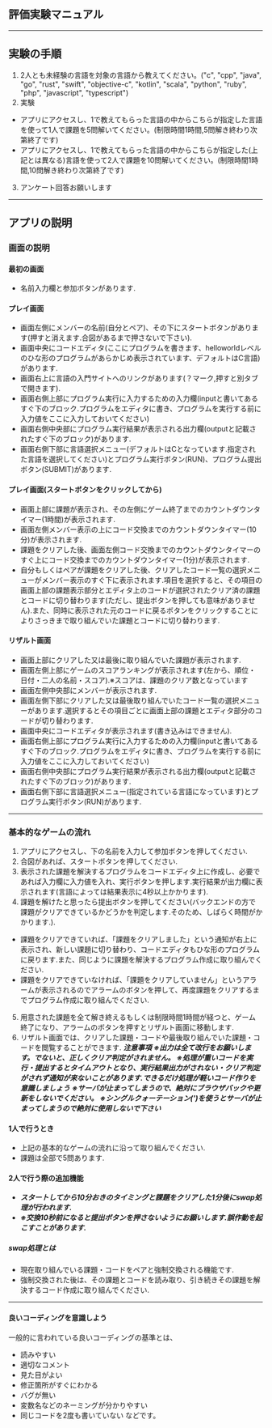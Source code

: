 ## 評価実験マニュアル
***
## 実験の手順
1. 2人とも未経験の言語を対象の言語から教えてください。("c", "cpp", "java", "go", "rust", "swift", "objective-c", "kotlin", "scala", "python", "ruby", "php", "javascript", "typescript")
2. 実験
  - アプリにアクセスし、1で教えてもらった言語の中からこちらが指定した言語を使って1人で課題を5問解いてください。(制限時間1時間,5問解き終わり次第終了です)
  - アプリにアクセスし、1で教えてもらった言語の中からこちらが指定した(上記とは異なる)言語を使って2人で課題を10問解いてください。(制限時間1時間,10問解き終わり次第終了です)
3. アンケート回答お願いします
***
## アプリの説明
### 画面の説明
#### 最初の画面
- 名前入力欄と参加ボタンがあります.
#### プレイ画面
- 画面左側にメンバーの名前(自分とペア)、その下にスタートボタンがあります(押すと消えます.合図があるまで押さないで下さい).
- 画面中央にコードエディタ(ここにプログラムを書きます、helloworldレベルのひな形のプログラムがあらかじめ表示されています、デフォルトはC言語)があります.
- 画面右上に言語の入門サイトへのリンクがあります(？マーク,押すと別タブで開きます).
- 画面右側上部にプログラム実行に入力するための入力欄(inputと書いてあるすぐ下のブロック.プログラムをエディタに書き、プログラムを実行する前に入力値をここに入力しておいてください)
- 画面右側中央部にプログラム実行結果が表示される出力欄(outputと記載されたすぐ下のブロック)があります.
- 画面右側下部に言語選択メニュー(デフォルトはCとなっています.指定された言語を選択してください)とプログラム実行ボタン(RUN)、プログラム提出ボタン(SUBMIT)があります.
#### プレイ画面(スタートボタンをクリックしてから)
- 画面上部に課題が表示され、その左側にゲーム終了までのカウントダウンタイマー(1時間)が表示されます.
- 画面左側メンバー表示の上にコード交換までのカウントダウンタイマー(10分)が表示されます.
- 課題をクリアした後、画面左側コード交換までのカウントダウンタイマーのすぐ上にコード交換までのカウントダウンタイマー(1分)が表示されます.
- 自分もしくはペアが課題をクリアした後、クリアしたコード一覧の選択メニューがメンバー表示のすぐ下に表示されます.項目を選択すると、その項目の画面上部の課題表示部分とエディタ上のコードが選択されたクリア済の課題とコードに切り替わります(ただし、提出ボタンを押しても意味がありません).また、同時に表示された元のコードに戻るボタンをクリックすることによりさっきまで取り組んでいた課題とコードに切り替わります.
#### リザルト画面
- 画面上部にクリアした又は最後に取り組んでいた課題が表示されます.
- 画面左側上部にゲームのスコアランキングが表示されます(左から、順位・日付・二人の名前・スコア).※スコアは、課題のクリア数となっています
- 画面左側中央部にメンバーが表示されます.
- 画面左側下部にクリアした又は最後取り組んでいたコード一覧の選択メニューがあります.選択するとその項目ごとに画面上部の課題とエディタ部分のコードが切り替わります.
- 画面中央にコードエディタが表示されます(書き込みはできません).
- 画面右側上部にプログラム実行に入力するための入力欄(inputと書いてあるすぐ下のブロック.プログラムをエディタに書き、プログラムを実行する前に入力値をここに入力しておいてください)
- 画面右側中央部にプログラム実行結果が表示される出力欄(outputと記載されたすぐ下のブロック)があります.
- 画面右側下部に言語選択メニュー(指定されている言語になっています)とプログラム実行ボタン(RUN)があります.
***
### 基本的なゲームの流れ
1. アプリにアクセスし、下の名前を入力して参加ボタンを押してください.
2. 合図があれば、スタートボタンを押してください.
3. 表示された課題を解決するプログラムをコードエディタ上に作成し、必要であれば入力欄に入力値を入れ、実行ボタンを押します.実行結果が出力欄に表示されます(言語によっては結果表示に4秒以上かかります).
4. 課題を解けたと思ったら提出ボタンを押してください(バックエンドの方で課題がクリアできているかどうかを判定します.そのため、しばらく時間がかかります.).
  - 課題をクリアできていれば、「課題をクリアしました」という通知が右上に表示され、新しい課題に切り替わり、コードエディタもひな形のプログラムに戻ります.また、同じように課題を解決するプログラム作成に取り組んでください.
  - 課題をクリアできていなければ、「課題をクリアしていません」というアラームが表示されるのでアラームのボタンを押して、再度課題をクリアするまでプログラム作成に取り組んでください.
5. 用意された課題を全て解き終えるもしくは制限時間1時間が経つと、ゲーム終了になり、アラームのボタンを押すとリザルト画面に移動します.
6. リザルト画面では、クリアした課題・コードや最後取り組んでいた課題・コードを閲覧することができます.
***注意事項***
***※出力は全て改行をお願いします。でないと、正しくクリア判定がされません。***
***※処理が重いコードを実行・提出するとタイムアウトとなり、実行結果出力がされない・クリア判定がされず通知が来ないことがあります.できるだけ処理が軽いコード作りを意識しましょう***
***※サーバが止まってしまうので、絶対にブラウザバックや更新をしないでください。***
***※シングルクォーテーション(')を使うとサーバが止まってしまうので絶対に使用しないで下さい***
#### 1人で行うとき
- 上記の基本的なゲームの流れに沿って取り組んでください.
- 課題は全部で5問あります.
#### 2人で行う際の追加機能
- ***スタートしてから10分おきのタイミングと課題をクリアした1分後にswap処理が行われます.***
- ***※交換10秒前になると提出ボタンを押さないようにお願いします.誤作動を起こすことがあります.***
##### swap処理とは
- 現在取り組んでいる課題・コードをペアと強制交換される機能です.
- 強制交換された後は、その課題とコードを読み取り、引き続きその課題を解決するコード作成に取り組んでください.
***
#### 良いコーディングを意識しよう
一般的に言われている良いコーディングの基準とは、
- 読みやすい
- 適切なコメント
- 見た目がよい
- 修正箇所がすぐにわかる
- バグが無い
- 変数名などのネーミングが分かりやすい
- 同じコードを2度も書いていない
などです。

